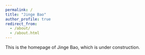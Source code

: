 ```yaml
---
permalink: /
title: "Jinge Bao"
author_profile: true
redirect_from: 
  - /about/
  - /about.html
---
```


This is the homepage of Jinge Bao, which is under construction.

